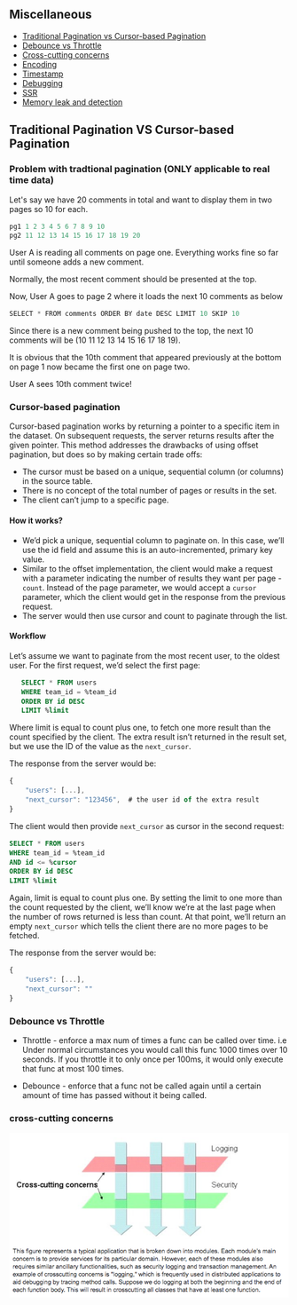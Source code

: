 ## Miscellaneous

- [Traditional Pagination vs Cursor-based Pagination](#traditional-pagination-vs-cursor-based-pagination)
- [Debounce vs Throttle](#debounce-vs-throttle)
- [Cross-cutting concerns](#cross-cutting-concerns)
- [Encoding](./char_encodings.md)
- [Timestamp](./timestamp.md)
- [Debugging](./debugging.md)
- [SSR](./ssr.md)
- [Memory leak and detection](https://www.arbazsiddiqui.me/a-practical-guide-to-memory-leaks-in-nodejs/)

## Traditional Pagination VS Cursor-based Pagination

### Problem with tradtional pagination (ONLY applicable to real time data)
Let's say we have 20 comments in total and want to display them in two pages so 10 for each.

```js
pg1 1 2 3 4 5 6 7 8 9 10
pg2 11 12 13 14 15 16 17 18 19 20
```

User A is reading all comments on page one. Everything works fine so far until someone adds a new comment.

Normally, the most recent comment should be presented at the top.

Now, User A goes to page 2 where it loads the next 10 comments as below
```js
SELECT * FROM comments ORDER BY date DESC LIMIT 10 SKIP 10
```

Since there is a new comment being pushed to the top, the next 10 comments will be (10 11 12 13 14 15 16 17 18 19).

It is obvious that the 10th comment that appeared previously at the bottom on page 1 now became the first one on page two.

User A sees 10th comment twice!

### Cursor-based pagination
Cursor-based pagination works by returning a pointer to a specific item in the dataset. On subsequent requests, the server returns results after the given pointer. This method addresses the drawbacks of using offset pagination, but does so by making certain trade offs:

  * The cursor must be based on a unique, sequential column (or columns) in the source table.
  * There is no concept of the total number of pages or results in the set.
  * The client can’t jump to a specific page.

  #### How it works?
  * We’d pick a unique, sequential column to paginate on. In this case, we’ll use the id field and assume this is an auto-incremented, primary key value.
  * Similar to the offset implementation, the client would make a request with a parameter indicating the number of results they want per page - `count`. Instead of the page parameter, we would accept a `cursor` parameter, which the client would get in the response from the previous request.
  * The server would then use cursor and count to paginate through the list.

  #### Workflow
  Let’s assume we want to paginate from the most recent user, to the oldest user. For the first request, we’d select the first page:

```sql
   SELECT * FROM users
   WHERE team_id = %team_id
   ORDER BY id DESC
   LIMIT %limit
```

Where limit is equal to count plus one, to fetch one more result than the count specified by the client. The extra result isn’t returned in the result set, but we use the ID of the value as the `next_cursor`.

The response from the server would be:
  ```js
  {
      "users": [...],
      "next_cursor": "123456",  # the user id of the extra result
  }
  ```

The client would then provide `next_cursor` as cursor in the second request:

```sql
SELECT * FROM users
WHERE team_id = %team_id
AND id <= %cursor
ORDER BY id DESC
LIMIT %limit
```

Again, limit is equal to count plus one. By setting the limit to one more than the count requested by the client, we’ll know we’re at the last page when the number of rows returned is less than count. At that point, we’ll return an empty `next_cursor` which tells the client there are no more pages to be fetched.

The response from the server would be:

```js
{
    "users": [...],
    "next_cursor": ""
}
```

### Debounce vs Throttle

* Throttle - enforce a max num of times a func can be called over time. i.e Under normal circumstances you would call this func 1000 times over 10 seconds. If you throttle it to only once per 100ms, it would only execute that func at most 100 times.

* Debounce - enforce that a func not be called again until a certain amount of time has passed without it being called.

### cross-cutting concerns
![./cross-cutting-concerns](./cross-cutting-concerns.png)
